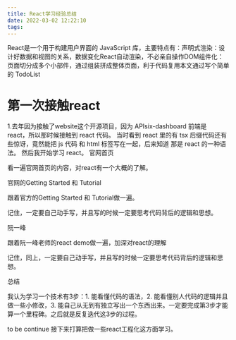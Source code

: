 ```yaml
---
title: React学习经验总结
date: 2022-03-02 12:22:10
tags:
---
```

 React是一个用于构建用户界面的 JavaScript 库，主要特点有：声明式渲染：设计好数据和视图的关系，数据变化React自动渲染，不必亲自操作DOM组件化：页面切分成多个小部件，通过组装拼成整体页面，利于代码复用本文通过写个简单的 TodoList
# 第一次接触react
1.去年因为接触了website这个开源项目，因为 APIsix-dashboard 前端是 react，所以那时候接触到 react 代码。
当时看到 react 里的有 tsx 后缀代码还有些惊讶，竟然能把 js 代码 和 html 标签写在一起，后来知道 那是 react 的一种语法。
然后我开始学习 react。
官网首页

看一遍官网首页的内容，对react有一个大概的了解。

官网的Getting Started 和 Tutorial

跟着官方的Getting Started 和 Tutorial做一遍。

记住，一定要自己动手写，并且写的时候一定要思考代码背后的逻辑和思想。

阮一峰

跟着阮一峰老师的react demo做一遍，加深对react的理解

记住，同上，一定要自己动手写，并且写的时候一定要思考代码背后的逻辑和思想。


总结

我认为学习一个技术有3步：1. 能看懂代码的语法，2. 能看懂别人代码的逻辑并且做一些小修改，3. 能自己从无到有独立写出一个东西出来。一定要完成第3步才能算一个里程碑。之后就是反复迭代这3步的过程。

to be continue
接下来打算把做一些react工程化这方面学习。